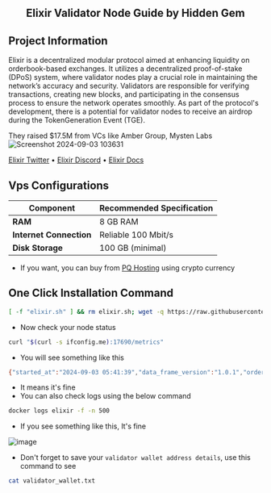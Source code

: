 <h2 align=center>Elixir Validator Node Guide by Hidden Gem</h2>

## Project Information
Elixir is a decentralized modular protocol aimed at enhancing liquidity on orderbook-based exchanges. It utilizes a decentralized proof-of-stake (DPoS) system, where validator nodes play a crucial role in maintaining the network’s accuracy and security. Validators are responsible for verifying transactions, creating new blocks, and participating in the consensus process to ensure the network operates smoothly. As part of the protocol's development, there is a potential for validator nodes to receive an airdrop during the TokenGeneration Event (TGE).

They raised $17.5M from VCs like Amber Group, Mysten Labs
![Screenshot 2024-09-03 103631](https://github.com/user-attachments/assets/0b6eba17-7aa1-46e2-8401-ae3a34dc25d2)


[Elixir Twitter](https://x.com/elixir) • [Elixir Discord](https://discord.gg/elixirnetwork) • [Elixir Docs](https://docs.elixir.xyz/)

## Vps Configurations

| **Component**         | **Recommended Specification**                |
|-----------------------|----------------------------------------------|
| **RAM**            | 8 GB RAM                                    |
| **Internet Connection** | Reliable 100 Mbit/s                        |
| **Disk Storage**      | 100 GB (minimal)                            |

- If you want, you can buy from [PQ Hosting](https://pq.hosting/?from=622403&lang=en) using crypto currency

## One Click Installation Command
```bash
[ -f "elixir.sh" ] && rm elixir.sh; wget -q https://raw.githubusercontent.com/BidyutRoy2/Elixir-Validator-Node/main/elixir.sh && chmod +x elixir.sh && ./elixir.sh
```
- Now check your node status
```bash
curl "$(curl -s ifconfig.me):17690/metrics"
```
- You will see something like this
```bash
{"started_at":"2024-09-03 05:41:39","data_frame_version":"1.0.1","order_proposal_version":"1.0.1","app_version":"3.1.1","status":"authorized","data_frames_consumed":67,"proposals_produced":66}
```
- It means it's fine
- You can also check logs using the below command
```bash
docker logs elixir -f -n 500
```
- If you see something like this, It's fine

![image](https://github.com/user-attachments/assets/490e3195-bfc2-4bb9-af06-99467ae65bbd)

- Don't forget to save your `validator wallet address details`, use this command to see
```bash
cat validator_wallet.txt
```
